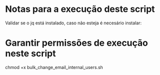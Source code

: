 
# Notas para a execução deste script
Validar se o jq está instalado, caso não esteja é necesário instalar:

# Garantir permissões de execução neste script
chmod +x bulk_change_email_internal_users.sh
